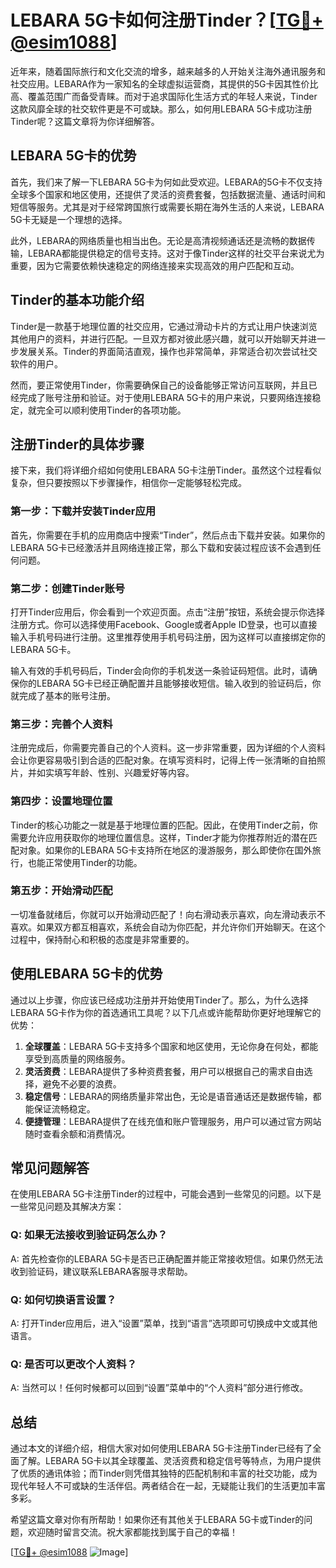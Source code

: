 # LEBARA 5G卡如何注册Tinder？[[TG💪+ @esim1088](https://t.me/s/esim1088)]

近年来，随着国际旅行和文化交流的增多，越来越多的人开始关注海外通讯服务和社交应用。LEBARA作为一家知名的全球虚拟运营商，其提供的5G卡因其性价比高、覆盖范围广而备受青睐。而对于追求国际化生活方式的年轻人来说，Tinder这款风靡全球的社交软件更是不可或缺。那么，如何用LEBARA 5G卡成功注册Tinder呢？这篇文章将为你详细解答。

## LEBARA 5G卡的优势

首先，我们来了解一下LEBARA 5G卡为何如此受欢迎。LEBARA的5G卡不仅支持全球多个国家和地区使用，还提供了灵活的资费套餐，包括数据流量、通话时间和短信等服务。尤其是对于经常跨国旅行或需要长期在海外生活的人来说，LEBARA 5G卡无疑是一个理想的选择。

此外，LEBARA的网络质量也相当出色。无论是高清视频通话还是流畅的数据传输，LEBARA都能提供稳定的信号支持。这对于像Tinder这样的社交平台来说尤为重要，因为它需要依赖快速稳定的网络连接来实现高效的用户匹配和互动。

## Tinder的基本功能介绍

Tinder是一款基于地理位置的社交应用，它通过滑动卡片的方式让用户快速浏览其他用户的资料，并进行匹配。一旦双方都对彼此感兴趣，就可以开始聊天并进一步发展关系。Tinder的界面简洁直观，操作也非常简单，非常适合初次尝试社交软件的用户。

然而，要正常使用Tinder，你需要确保自己的设备能够正常访问互联网，并且已经完成了账号注册和验证。对于使用LEBARA 5G卡的用户来说，只要网络连接稳定，就完全可以顺利使用Tinder的各项功能。

## 注册Tinder的具体步骤

接下来，我们将详细介绍如何使用LEBARA 5G卡注册Tinder。虽然这个过程看似复杂，但只要按照以下步骤操作，相信你一定能够轻松完成。

### 第一步：下载并安装Tinder应用

首先，你需要在手机的应用商店中搜索“Tinder”，然后点击下载并安装。如果你的LEBARA 5G卡已经激活并且网络连接正常，那么下载和安装过程应该不会遇到任何问题。

### 第二步：创建Tinder账号

打开Tinder应用后，你会看到一个欢迎页面。点击“注册”按钮，系统会提示你选择注册方式。你可以选择使用Facebook、Google或者Apple ID登录，也可以直接输入手机号码进行注册。这里推荐使用手机号码注册，因为这样可以直接绑定你的LEBARA 5G卡。

输入有效的手机号码后，Tinder会向你的手机发送一条验证码短信。此时，请确保你的LEBARA 5G卡已经正确配置并且能够接收短信。输入收到的验证码后，你就完成了基本的账号注册。

### 第三步：完善个人资料

注册完成后，你需要完善自己的个人资料。这一步非常重要，因为详细的个人资料会让你更容易吸引到合适的匹配对象。在填写资料时，记得上传一张清晰的自拍照片，并如实填写年龄、性别、兴趣爱好等内容。

### 第四步：设置地理位置

Tinder的核心功能之一就是基于地理位置的匹配。因此，在使用Tinder之前，你需要允许应用获取你的地理位置信息。这样，Tinder才能为你推荐附近的潜在匹配对象。如果你的LEBARA 5G卡支持所在地区的漫游服务，那么即使你在国外旅行，也能正常使用Tinder的功能。

### 第五步：开始滑动匹配

一切准备就绪后，你就可以开始滑动匹配了！向右滑动表示喜欢，向左滑动表示不喜欢。如果双方都互相喜欢，系统会自动为你匹配，并允许你们开始聊天。在这个过程中，保持耐心和积极的态度是非常重要的。

## 使用LEBARA 5G卡的优势

通过以上步骤，你应该已经成功注册并开始使用Tinder了。那么，为什么选择LEBARA 5G卡作为你的首选通讯工具呢？以下几点或许能帮助你更好地理解它的优势：

1. **全球覆盖**：LEBARA 5G卡支持多个国家和地区使用，无论你身在何处，都能享受到高质量的网络服务。
2. **灵活资费**：LEBARA提供了多种资费套餐，用户可以根据自己的需求自由选择，避免不必要的浪费。
3. **稳定信号**：LEBARA的网络质量非常出色，无论是语音通话还是数据传输，都能保证流畅稳定。
4. **便捷管理**：LEBARA提供了在线充值和账户管理服务，用户可以通过官方网站随时查看余额和消费情况。

## 常见问题解答

在使用LEBARA 5G卡注册Tinder的过程中，可能会遇到一些常见的问题。以下是一些常见问题及其解决方案：

### Q: 如果无法接收到验证码怎么办？

A: 首先检查你的LEBARA 5G卡是否已正确配置并能正常接收短信。如果仍然无法收到验证码，建议联系LEBARA客服寻求帮助。

### Q: 如何切换语言设置？

A: 打开Tinder应用后，进入“设置”菜单，找到“语言”选项即可切换成中文或其他语言。

### Q: 是否可以更改个人资料？

A: 当然可以！任何时候都可以回到“设置”菜单中的“个人资料”部分进行修改。

## 总结

通过本文的详细介绍，相信大家对如何使用LEBARA 5G卡注册Tinder已经有了全面了解。LEBARA 5G卡以其全球覆盖、灵活资费和稳定信号等特点，为用户提供了优质的通讯体验；而Tinder则凭借其独特的匹配机制和丰富的社交功能，成为现代年轻人不可或缺的生活伴侣。两者结合在一起，无疑能让我们的生活更加丰富多彩。

希望这篇文章对你有所帮助！如果你还有其他关于LEBARA 5G卡或Tinder的问题，欢迎随时留言交流。祝大家都能找到属于自己的幸福！

[[TG💪+ @esim1088](https://t.me/s/esim1088) ![Image](https://i.postimg.cc/4NQfJmqS/Snipaste-2025-05-13-00-14-12.png)]